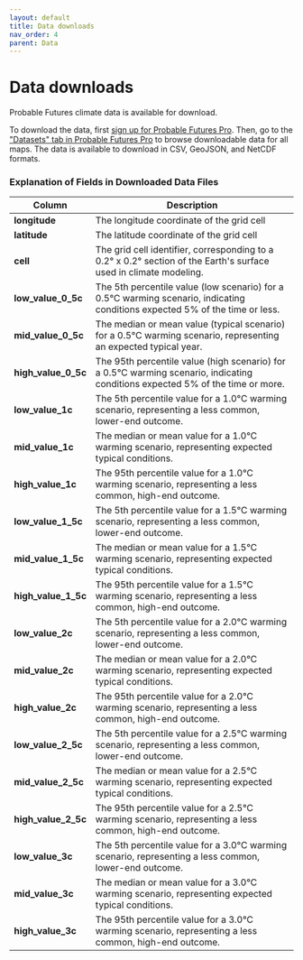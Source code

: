 ```yaml
---
layout: default
title: Data downloads
nav_order: 4
parent: Data
---
```

# Data downloads

Probable Futures climate data is available for download. 

To download the data, first [sign up for Probable Futures Pro](https://probablefutures.org/pro). Then, go to the ["Datasets" tab in Probable Futures Pro](https://pro.probablefutures.org/dashboard/climate-data) to browse downloadable data for all maps. The data is available to download in CSV, GeoJSON, and NetCDF formats.

### Explanation of Fields in Downloaded Data Files

| Column                   | Description |
|--------------------------|-------------|
| **longitude**           | The longitude coordinate of the grid cell |
| **latitude**            | The latitude coordinate of the grid cell |
| **cell**                | The grid cell identifier, corresponding to a 0.2° x 0.2° section of the Earth's surface used in climate modeling. |
| **low_value_0_5c**      | The 5th percentile value (low scenario) for a 0.5°C warming scenario, indicating conditions expected 5% of the time or less. |
| **mid_value_0_5c**      | The median or mean value (typical scenario) for a 0.5°C warming scenario, representing an expected typical year. |
| **high_value_0_5c**     | The 95th percentile value (high scenario) for a 0.5°C warming scenario, indicating conditions expected 5% of the time or more. |
| **low_value_1c**        | The 5th percentile value for a 1.0°C warming scenario, representing a less common, lower-end outcome. |
| **mid_value_1c**        | The median or mean value for a 1.0°C warming scenario, representing expected typical conditions. |
| **high_value_1c**       | The 95th percentile value for a 1.0°C warming scenario, representing a less common, high-end outcome. |
| **low_value_1_5c**      | The 5th percentile value for a 1.5°C warming scenario, representing a less common, lower-end outcome. |
| **mid_value_1_5c**      | The median or mean value for a 1.5°C warming scenario, representing expected typical conditions. |
| **high_value_1_5c**     | The 95th percentile value for a 1.5°C warming scenario, representing a less common, high-end outcome. |
| **low_value_2c**        | The 5th percentile value for a 2.0°C warming scenario, representing a less common, lower-end outcome. |
| **mid_value_2c**        | The median or mean value for a 2.0°C warming scenario, representing expected typical conditions. |
| **high_value_2c**       | The 95th percentile value for a 2.0°C warming scenario, representing a less common, high-end outcome. |
| **low_value_2_5c**      | The 5th percentile value for a 2.5°C warming scenario, representing a less common, lower-end outcome. |
| **mid_value_2_5c**      | The median or mean value for a 2.5°C warming scenario, representing expected typical conditions. |
| **high_value_2_5c**     | The 95th percentile value for a 2.5°C warming scenario, representing a less common, high-end outcome. |
| **low_value_3c**        | The 5th percentile value for a 3.0°C warming scenario, representing a less common, lower-end outcome. |
| **mid_value_3c**        | The median or mean value for a 3.0°C warming scenario, representing expected typical conditions. |
| **high_value_3c**       | The 95th percentile value for a 3.0°C warming scenario, representing a less common, high-end outcome. |
